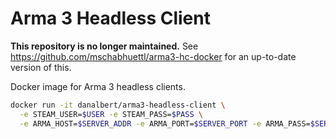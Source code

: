# Arma 3 Headless Client

**This repository is no longer maintained.** See
https://github.com/mschabhuettl/arma3-hc-docker for an up-to-date version of
this.

Docker image for Arma 3 headless clients.

```bash
docker run -it danalbert/arma3-headless-client \
  -e STEAM_USER=$USER -e STEAM_PASS=$PASS \
  -e ARMA_HOST=$SERVER_ADDR -e ARMA_PORT=$SERVER_PORT -e ARMA_PASS=$SERVER_PASS
```
